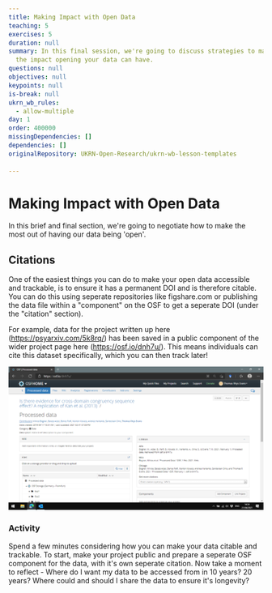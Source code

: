 ```yaml
---
title: Making Impact with Open Data
teaching: 5
exercises: 5
duration: null
summary: In this final session, we're going to discuss strategies to maximise
  the impact opening your data can have.
questions: null
objectives: null
keypoints: null
is-break: null
ukrn_wb_rules:
  - allow-multiple
day: 1
order: 400000
missingDependencies: []
dependencies: []
originalRepository: UKRN-Open-Research/ukrn-wb-lesson-templates

---
```

# Making Impact with Open Data

In this brief and final section, we're going to negotiate how to make the most out of having our data being 'open'.



## Citations

One of the easiest things you can do to make your open data accessible and trackable, is to ensure it has a permanent DOI and is therefore citable. You can do this using seperate repositories like figshare.com or publishing the data file within a "component" on the OSF to get a seperate DOI (under the "citation" section). 

For example, data for the project written up here (https://psyarxiv.com/5k8rq/) has been saved in a public component of the wider project page here (https://osf.io/dnh7u/). This means individuals can cite this dataset specifically, which you can then track later! 

![image.png](../fig/citationcomponent.png)



### Activity

Spend a few minutes considering how you can make your data citable and trackable. To start, make your project public and prepare a seperate OSF component for the data, with it's own seperate citation. Now take a moment to reflect - Where do I want my data to be accessed from in 10 years? 20 years? Where could and should I share the data to ensure it's longevity?

